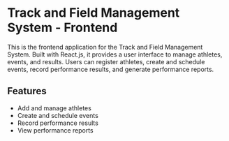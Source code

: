 # Track and Field Management System - Frontend

This is the frontend application for the Track and Field Management System. Built with React.js, it provides a user interface to manage athletes, events, and results. Users can register athletes, create and schedule events, record performance results, and generate performance reports.

## Features
- Add and manage athletes
- Create and schedule events
- Record performance results
- View performance reports
